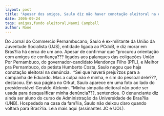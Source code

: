 ```yaml
---
layout: post
title: "Apesar dos amigos, Saulo diz não haver conotação eleitoral na denúncia"
date: 2006-09-24
tags: amigos,fundo eleitoral,Naomi Campbell
author: None
---
```

Do Jornal do Commercio
Pernambucano, Saulo é ex-militante da União da Juventude Socialista (UJS), entidade ligada ao PCdoB, e diz morar em Bras?lia há cerca de um ano. 
Apesar de confirmar que “procurou orientação com amigos de confiança??? ligados aos palanques das coligações União Por Pernambuco, do governador-candidato Mendonça Filho (PFL), e Melhor pra Pernambuco, do petista Humberto Costa, Saulo negou que haja conotação eleitoral na denúncia.
&nbsp;“Sei que haverá preju?zos para a campanha de Eduardo. Mas a culpa não é minha, e sim do pessoal dele???, destacou. Em sua página no Orkut, Saulo aparece em uma foto ao lado do presidenciável Geraldo Alckmin. “Minha simpatia eleitoral não pode ser usada para desqualificar minha denúncia???, sentenciou. O denunciante diz ainda ser aluno do curso de Administração da Universidade de Bras?lia (UNB). Hospedado na casa da fam?lia, Saulo não deixou claro quando voltará para Bras?lia.
Leia mais aqui (assinantes JC e UOL). 